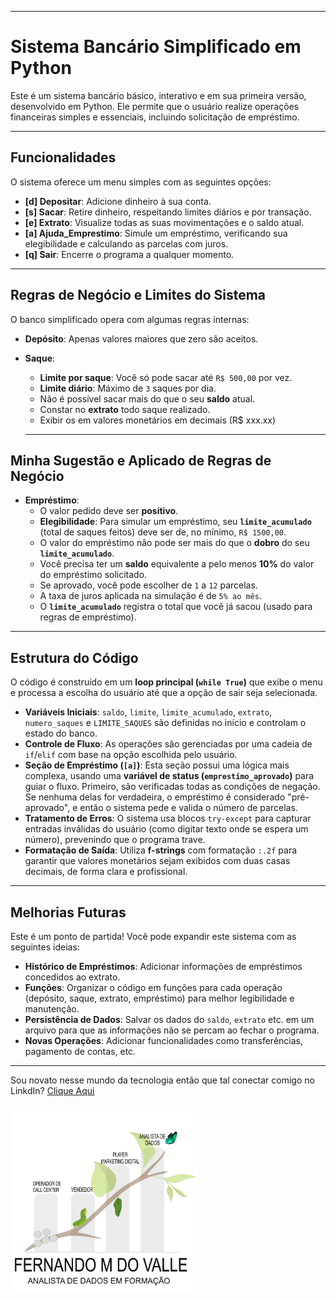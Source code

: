 -----

# Sistema Bancário Simplificado em Python

Este é um sistema bancário básico, interativo e em sua primeira versão, desenvolvido em Python. Ele permite que o usuário realize operações financeiras simples e essenciais, incluindo solicitação de empréstimo.

-----

## Funcionalidades

O sistema oferece um menu simples com as seguintes opções:

  * **[d] Depositar**: Adicione dinheiro à sua conta.
  * **[s] Sacar**: Retire dinheiro, respeitando limites diários e por transação.
  * **[e] Extrato**: Visualize todas as suas movimentações e o saldo atual.
  * **[a] Ajuda\_Emprestimo**: Simule um empréstimo, verificando sua elegibilidade e calculando as parcelas com juros.
  * **[q] Sair**: Encerre o programa a qualquer momento.

-----

## Regras de Negócio e Limites do Sistema

O banco simplificado opera com algumas regras internas:

  * **Depósito**: Apenas valores maiores que zero são aceitos.
  * **Saque**:
      * **Limite por saque**: Você só pode sacar até `R$ 500,00` por vez.
      * **Limite diário**: Máximo de `3` saques por dia.
      * Não é possível sacar mais do que o seu **saldo** atual.
      * Constar no **extrato** todo saque realizado.
      * Exibir os em valores monetários em decimais (R$ xxx.xx)
   
    -----

## Minha Sugestão e Aplicado de Regras de Negócio
     
  * **Empréstimo**:
      * O valor pedido deve ser **positivo**.
      * **Elegibilidade**: Para simular um empréstimo, seu **`limite_acumulado`** (total de saques feitos) deve ser de, no mínimo, `R$ 1500,00`.
      * O valor do empréstimo não pode ser mais do que o **dobro** do seu **`limite_acumulado`**.
      * Você precisa ter um **saldo** equivalente a pelo menos **10%** do valor do empréstimo solicitado.
      * Se aprovado, você pode escolher de `1` a `12` parcelas.
      * A taxa de juros aplicada na simulação é de `5% ao mês`.
      * O **`limite_acumulado`** registra o total que você já sacou (usado para regras de empréstimo).


-----

## Estrutura do Código

O código é construído em um **loop principal (`while True`)** que exibe o menu e processa a escolha do usuário até que a opção de sair seja selecionada.

  * **Variáveis Iniciais**: `saldo`, `limite`, `limite_acumulado`, `extrato`, `numero_saques` e `LIMITE_SAQUES` são definidas no início e controlam o estado do banco.
  * **Controle de Fluxo**: As operações são gerenciadas por uma cadeia de `if`/`elif` com base na opção escolhida pelo usuário.
  * **Seção de Empréstimo (`[a]`)**: Esta seção possui uma lógica mais complexa, usando uma **variável de status (`emprestimo_aprovado`)** para guiar o fluxo. Primeiro, são verificadas todas as condições de negação. Se nenhuma delas for verdadeira, o empréstimo é considerado "pré-aprovado", e então o sistema pede e valida o número de parcelas.
  * **Tratamento de Erros**: O sistema usa blocos `try-except` para capturar entradas inválidas do usuário (como digitar texto onde se espera um número), prevenindo que o programa trave.
  * **Formatação de Saída**: Utiliza **f-strings** com formatação `:.2f` para garantir que valores monetários sejam exibidos com duas casas decimais, de forma clara e profissional.

-----

## Melhorias Futuras

Este é um ponto de partida\! Você pode expandir este sistema com as seguintes ideias:

  * **Histórico de Empréstimos**: Adicionar informações de empréstimos concedidos ao extrato.
  * **Funções**: Organizar o código em funções para cada operação (depósito, saque, extrato, empréstimo) para melhor legibilidade e manutenção.
  * **Persistência de Dados**: Salvar os dados do `saldo`, `extrato` etc. em um arquivo para que as informações não se percam ao fechar o programa.
  * **Novas Operações**: Adicionar funcionalidades como transferências, pagamento de contas, etc.

-----


Sou novato nesse mundo da tecnologia então que tal conectar comigo no LinkdIn? [Clique Aqui](edin.com/in/fernando-m-do-valle-b653a7349/)

<img src="https://raw.githubusercontent.com/DaDosValle/Imagens/refs/heads/main/minha%20logomarca%20analista%20e%20devs.jpg" width="300">
